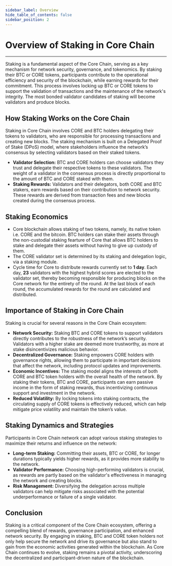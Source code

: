 ```yaml
---
sidebar_label: Overview
hide_table_of_contents: false
sidebar_position: 2
---
```


# Overview of Staking in Core Chain

---

Staking is a fundamental aspect of the Core Chain, serving as a key mechanism for network security, governance, and tokenomics. By staking their BTC or CORE tokens, participants contribute to the operational efficiency and security of the blockchain, while earning rewards for their commitment. This process involves locking up BTC or CORE tokens to support the validation of transactions and the maintenance of the network's integrity. The most bonded validator candidates of staking will become validators and produce blocks.

## How Staking Works on the Core Chain

Staking in Core Chain involves CORE and BTC holders delegating their tokens to validators, who are responsible for processing transactions and creating new blocks. The staking mechanism is built on a Delegated Proof of Stake (DPoS) model, where stakeholders influence the network’s consensus by selecting validators based on their staked tokens.

- **Validator Selection:** BTC and CORE holders can choose validators they trust and delegate their respective tokens to these validators. The weight of a validator in the consensus process is directly proportional to the amount of BTC and CORE staked with them.
- **Staking Rewards:** Validators and their delegators, both CORE and BTC stakers, earn rewards based on their contribution to network security. These rewards are derived from transaction fees and new blocks created during the consensus process.

## Staking Economics

- Core blockchain allows staking of two tokens, namely, its native token i.e. CORE and the bitcoin. BTC holders can stake their assets through the non-custodial staking fearture of Core that allows BTC holders to stake and delegate their assets without having to give up custody of them.
- The CORE validator set is determined by its staking and delegation logic, via a staking module.
- Cycle time for Core to distribute rewards currently set to **1 day**. Each day, **23** validators with the highest hybrid scores are elected to the validator set, thereby becoming responsible for producing blocks on the Core network for the entirety of the round. At the last block of each round, the accumulated rewards for the round are calculated and distributed.

## Importance of Staking in Core Chain

Staking is crucial for several reasons in the Core Chain ecosystem:

- **Network Security:** Staking BTC and CORE tokens to support validators directly contributes to the robustness of the network’s security. Validators with a higher stake are deemed more trustworthy, as more at stake disincentivizes malicious behavior.
- **Decentralized Governance:** Staking empowers CORE holders with governance rights, allowing them to participate in important decisions that affect the network, including protocol updates and improvements.
- **Economic Incentives:** The staking model aligns the interests of both CORE and BTC token holders with the overall health of the network. By staking their tokens, BTC and CORE, participants can earn passive income in the form of staking rewards, thus incentivizing continuous support and investment in the network.
- **Reduced Volatility:** By locking tokens into staking contracts, the circulating supply of CORE tokens is effectively reduced, which can help mitigate price volatility and maintain the token’s value.

## Staking Dynamics and Strategies

Participants in Core Chain network can adopt various staking strategies to maximize their returns and influence on the network:

- **Long-term Staking:** Committing their assets, BTC or CORE, for longer durations typically yields higher rewards, as it provides more stability to the network.
- **Validator Performance:** Choosing high-performing validators is crucial, as rewards are partly based on the validator's effectiveness in managing the network and creating blocks.
- **Risk Management:** Diversifying the delegation across multiple validators can help mitigate risks associated with the potential underperformance or failure of a single validator.

## Conclusion

Staking is a critical component of the Core Chain ecosystem, offering a compelling blend of rewards, governance participation, and enhanced network security. By engaging in staking, BTC and CORE token holders not only help secure the network and drive its governance but also stand to gain from the economic activities generated within the blockchain. As Core Chain continues to evolve, staking remains a pivotal activity, underscoring the decentralized and participant-driven nature of the blockchain.
